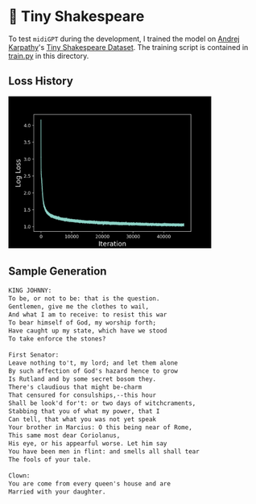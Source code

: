 # 📜 Tiny Shakespeare

To test `midiGPT` during the development, I trained the model on [Andrej Karpathy](https://karpathy.ai)'s [Tiny Shakespeare Dataset](https://github.com/karpathy/char-rnn/blob/master/data/tinyshakespeare/input.txt). The training script is contained in [train.py](train.py) in this directory.

## Loss History
<img src="loss_history.png" width=80% height=80%>


## Sample Generation
```
KING JOHNNY:
To be, or not to be: that is the question.
Gentlemen, give me the clothes to wail,
And what I am to receive: to resist this war
To bear himself of God, my worship forth;
Have caught up my state, which have we stood
To take enforce the stones?

First Senator:
Leave nothing to't, my lord; and let them alone
By such affection of God's hazard hence to grow
Is Rutland and by some secret bosom they.
There's claudious that might be-charm
That censured for consulships,--this hour
Shall be look'd for't: or two days of witchcraments,
Stabbing that you of what my power, that I
Can tell, that what you was not yet speak
Your brother in Marcius: O this being near of Rome,
This same most dear Coriolanus,
His eye, or his appearful worse. Let him say
You have been men in flint: and smells all shall tear
The fools of your tale.

Clown:
You are come from every queen's house and are
Married with your daughter.
```